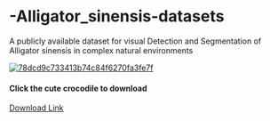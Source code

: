 # -Alligator_sinensis-datasets
A publicly available dataset for visual Detection and Segmentation of Alligator sinensis in complex natural environments

[![78dcd9c733413b74c84f6270fa3fe7f](https://github.com/Ap1rate/-Alligator_sinensis-datasets/assets/107412066/92675716-a5ef-4070-832b-8cc6cd1fe59c)](https://drive.google.com/file/d/1CsL3lZkf927yPItMYKMOfuFpHWDwqQ2k/view?usp=sharing)

#### Click the cute crocodile to download

[Download Link](https://drive.google.com/file/d/1CsL3lZkf927yPItMYKMOfuFpHWDwqQ2k/view?usp=sharing)
